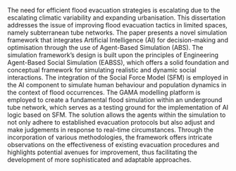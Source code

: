 The need for efficient flood evacuation strategies is escalating due to the escalating climatic
variability and expanding urbanisation. This dissertation addresses the issue of
improving flood evacuation tactics in limited spaces, namely subterranean tube networks.
The paper presents a novel simulation framework that integrates Artificial Intelligence
(AI) for decision-making and optimisation through the use of Agent-Based Simulation
(ABS). The simulation framework’s design is built upon the principles of Engineering
Agent-Based Social Simulation (EABSS), which offers a solid foundation and conceptual
framework for simulating realistic and dynamic social interactions.
The integration of the Social Force Model (SFM) is employed in the AI component to
simulate human behaviour and population dynamics in the context of flood occurrences.
The GAMA modelling platform is employed to create a fundamental flood simulation
within an underground tube network, which serves as a testing ground for the implementation
of AI logic based on SFM. The solution allows the agents within the simulation to
not only adhere to established evacuation protocols but also adjust and make judgements
in response to real-time circumstances. Through the incorporation of various methodologies,
the framework offers intricate observations on the effectiveness of existing evacuation
procedures and highlights potential avenues for improvement, thus facilitating the development
of more sophisticated and adaptable approaches.
